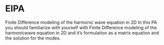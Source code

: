 # EIPA
Finite Difference modeling of the harmonic wave equation in 2D 
In this PA you should familiarize with yourself with Finite Difference modeling of the harmonicwave equation
in 2D and it’s formulation as a matrix equation and the solution for the modes.
